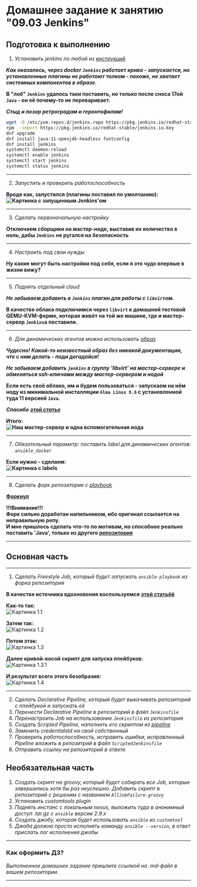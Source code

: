 # Домашнее задание к занятию "09.03 Jenkins"

## Подготовка к выполнению

1. *Установить jenkins по любой из [инструкций](https://www.jenkins.io/download/)*  

***Как оказалось, через docker `Jenkins` работает криво - запускается, но установленные плагины не работают толком - похоже, не хватает системных компонентов в образе.***  

**В "лоб" `Jenkins` удалось таки поставить, но только после сноса 17ой `Java` - он её почему-то не переваривает.**  

***Стыд и позор ретроградам и геронтофилам!***  

```bash
wget -O /etc/yum.repos.d/jenkins.repo https://pkg.jenkins.io/redhat-stable/jenkins.repo
rpm --import https://pkg.jenkins.io/redhat-stable/jenkins.io.key
dnf upgrade
dnf install java-11-openjdk-headless fontconfig
dnf install jenkins
systemctl daemon-reload
systemctl enable jenkins
systemctl start jenkins
systemctl status jenkins
```
----
2. *Запустить и проверить работоспособность*  

**Вроде как, запустился (плагины поставил по умолчанию):**  
**![Картинка с запущенным Jenkins'ом](./pic/dz9_3_0_1.png)**  

----
3. *Сделать первоначальную настройку*

**Отключаем сборщики на мастер-ноде, выставив их количество в ноль, дабы `Jenkins` не ругался на безопасность**  

----
4. *Настроить под свои нужды*  

**Ну какие могут быть настройки под себя, если я это чудо впервые в жизни вижу?**  

----

5. *Поднять отдельный cloud*  

***Не забываем добавить в `Jenkins` плагин для работы с `libvirt`ом.***  

**В качестве облака подключимся через `libvirt` к домашней тестовой QEMU-KVM-ферме, которая живёт на той же машине, где и мастер-сервер `Jenkins`а поставили.**  

----
6. *Для динамических агентов можно использовать [образ](https://hub.docker.com/repository/docker/aragast/agent)*  

***Чудесно! Какой-то неизвестный образ без никакой документации, что с ним делать - поди догадайся!***  

***Не забываем добавить `jenkins` в группу 'libvirt' на мастер-сервере и обменяться ssh-ключами между мастер-сервером и нодой***

**Если есть своё облако, им и будем пользоваться - запускаем на нём ноду из минимальной инсталляции `Alma Linux 8.6` с установленной туда 11 версией `Java`.**  

***Спасибо [этой статье](https://acloudguru.com/blog/engineering/adding-a-jenkins-agent-node)***

**Итого:**  
**![Наш мастер-сервер и одна вспомогательная нода](./pic/dz9_3_0_2.png)**

----
7. *Обязательный параметр: поставить label для динамических агентов: `ansible_docker`*  

**Если нужно - сделаем:**  
**![Картинка с labels](./pic/dz9_3_0_3.png)**

----
8. *Сделать форк репозитория с [playbook](https://github.com/aragastmatb/example-playbook)*

**[Форкнул](https://github.com/zlobniyshurik/example-playbook)**  

**!!!Внимание!!!**  
**Форк сильно доработан напильником, ибо оригинал ссылается на неправильную репу.**  
**И мне пришлось сделать что-то по мотивам, но способное реально поставить 'Java', только из другого [репозитория](https://github.com/geerlingguy/ansible-role-java)**

----

## Основная часть

----
1. *Сделать Freestyle Job, который будет запускать `ansible-playbook` из форка репозитория*

**В качестве источника вдохновения воспользуемся [этой статьёй](https://www.guru99.com/create-builds-jenkins-freestyle-project.html)**  

**Как-то так:**  
![Картинка 1.1](./pic/dz9_3_1_1.png)  

**Затем так:**  
![Картинка 1.2](./pic/dz9_3_1_2.png)  

**Потом этак:**  
![Картинка 1.3](./pic/dz9_3_1_3.png)  

**Далее кривой-косой скрипт для запуска плейбуков:**  
![Картинка 1.3.1](./pic/dz9_3_1_3_1.png)  

**И результат всего этого безобразия:**  
![Картинка 1.4](./pic/dz9_3_1_4.png)  

----
2. *Сделать Declarative Pipeline, который будет выкачивать репозиторий с плейбукой и запускать её*
3. *Перенести Declarative Pipeline в репозиторий в файл `Jenkinsfile`*
4. *Перенастроить Job на использование `Jenkinsfile` из репозитория*
5. *Создать Scripted Pipeline, наполнить его скриптом из [pipeline](./pipeline)*
6. *Заменить credentialsId на свой собственный*
7. *Проверить работоспособность, исправить ошибки, исправленный Pipeline вложить в репозитрий в файл `ScriptedJenkinsfile`*
8. *Отправить ссылку на репозиторий в ответе*

## Необязательная часть

1. *Создать скрипт на groovy, который будет собирать все Job, которые завершились хотя бы раз неуспешно. Добавить скрипт в репозиторий с решеним с названием `AllJobFailure.groovy`*
2. *Установить customtools plugin*
3. *Поднять инстанс с локальным nexus, выложить туда в анонимный доступ  .tar.gz с `ansible`  версии 2.9.x*
4. *Создать джобу, которая будет использовать `ansible` из `customtool`*
5. *Джоба должна просто исполнять команду `ansible --version`, в ответ прислать лог исполнения джобы* 

---

### Как оформить ДЗ?

*Выполненное домашнее задание пришлите ссылкой на .md-файл в вашем репозитории.*

---
